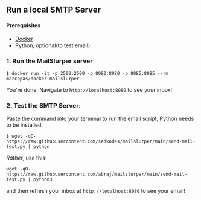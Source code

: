 ## Run a local SMTP Server

#### Prerequisites
- [Docker](https://docs.docker.com/get-docker/)
- Python, optional(to test email)


### 1. Run the MailSlurper server
```
$ docker run -it -p 2500:2500 -p 8080:8080 -p 8085:8085 --rm marcopas/docker-mailslurper
```

You're done.  Navigate to `http://localhost:8080` to see your inbox!


### 2. Test the SMTP Server:

Paste the command into your terminal to run the email script, Python needs to be installed.
```
$ wget -qO- https://raw.githubusercontent.com/sedkodes/mailslurper/main/send-mail-test.py | python
```

*Rather*, use this:
```
wget -qO- https://raw.githubusercontent.com/abraj/mailslurper/main/send-mail-test.py | python3
```

and then refresh your inbox at `http://localhost:8080` to see your email!
